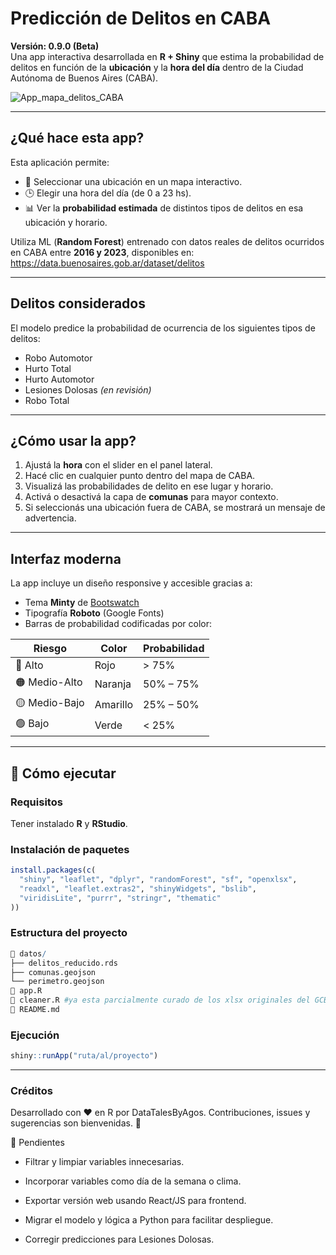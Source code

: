 # Predicción de Delitos en CABA

**Versión: 0.9.0 (Beta)**  
Una app interactiva desarrollada en **R + Shiny** que estima la probabilidad de delitos en función de la **ubicación** y la **hora del día** dentro de la Ciudad Autónoma de Buenos Aires (CABA).

![App_mapa_delitos_CABA](https://drive.google.com/file/d/1ZSMkxQxpdAErnz3bbM27c3k2f2jCYsCU/view?usp=sharing)

---

## ¿Qué hace esta app?

Esta aplicación permite:

- 📍 Seleccionar una ubicación en un mapa interactivo.
- 🕒 Elegir una hora del día (de 0 a 23 hs).
- 📊 Ver la **probabilidad estimada** de distintos tipos de delitos en esa ubicación y horario.

Utiliza ML (**Random Forest**) entrenado con datos reales de delitos ocurridos en CABA entre **2016 y 2023**, disponibles en:  
https://data.buenosaires.gob.ar/dataset/delitos

---

## Delitos considerados

El modelo predice la probabilidad de ocurrencia de los siguientes tipos de delitos:

- Robo Automotor  
- Hurto Total  
- Hurto Automotor  
- Lesiones Dolosas *(en revisión)*  
- Robo Total

---

## ¿Cómo usar la app?

1. Ajustá la **hora** con el slider en el panel lateral.
2. Hacé clic en cualquier punto dentro del mapa de CABA.
3. Visualizá las probabilidades de delito en ese lugar y horario.
4. Activá o desactivá la capa de **comunas** para mayor contexto.
5. Si seleccionás una ubicación fuera de CABA, se mostrará un mensaje de advertencia.

---

## Interfaz moderna

La app incluye un diseño responsive y accesible gracias a:

- Tema **Minty** de [Bootswatch](https://bootswatch.com/minty/)
- Tipografía **Roboto** (Google Fonts)
- Barras de probabilidad codificadas por color:

| Riesgo        | Color    | Probabilidad      |
|---------------|----------|-------------------|
| 🔴 Alto        | Rojo     | > 75%             |
| 🟠 Medio-Alto  | Naranja  | 50% – 75%         |
| 🟡 Medio-Bajo  | Amarillo | 25% – 50%         |
| 🟢 Bajo        | Verde    | < 25%             |

---

## 🚀 Cómo ejecutar

### Requisitos
Tener instalado **R** y **RStudio**.

### Instalación de paquetes
```r
install.packages(c(
  "shiny", "leaflet", "dplyr", "randomForest", "sf", "openxlsx", 
  "readxl", "leaflet.extras2", "shinyWidgets", "bslib", 
  "viridisLite", "purrr", "stringr", "thematic"
))
```
### Estructura del proyecto
```r
📂 datos/
├── delitos_reducido.rds
├── comunas.geojson
└── perimetro.geojson
📄 app.R
📄 cleaner.R #ya esta parcialmente curado de los xlsx originales del GCBA
📄 README.md
```

### Ejecución
```r
shiny::runApp("ruta/al/proyecto")
```
---

### Créditos
Desarrollado con ❤️ en R por DataTalesByAgos.
Contribuciones, issues y sugerencias son bienvenidas. 🙌

🧠 Pendientes
- Filtrar y limpiar variables innecesarias.

- Incorporar variables como día de la semana o clima.

- Exportar versión web usando React/JS para frontend.

- Migrar el modelo y lógica a Python para facilitar despliegue.

- Corregir predicciones para Lesiones Dolosas.
